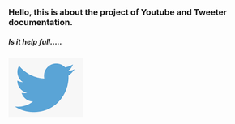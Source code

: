 ### Hello, this is about the project of Youtube and Tweeter documentation.

##### Is it help full.....

![](TwitterLogo.PNG)
